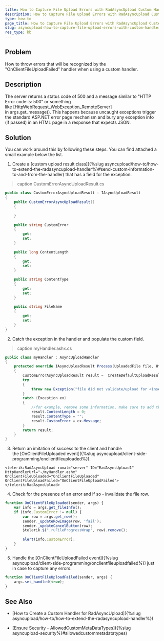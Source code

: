 ```yaml
---
title: How to Capture File Upload Errors with RadAsyncUpload Custom Handler
description: How to Capture File Upload Errors with RadAsyncUpload Custom Handler. Check it now!
type: how-to
page_title: How to Capture File Upload Errors with RadAsyncUpload Custom Handler
slug: asyncupload-how-to-capture-file-upload-errors-with-custom-handler
res_type: kb
---
```


## Problem

How to throw errors that will be recognized by the "OnClientFileUploadFailed" handler when using a custom handler.

## Description

The server returns a status code of 500 and a message similar to "HTTP Error code is: 500" or something like [HttpWebRequest\_WebException\_RemoteServer] in args.get\_message(). This happens because uncaught exceptions trigger the standard ASP.NET error page mechanism and bury any exception info (if passed) in an HTML page in a response that expects JSON.

## Solution

You can work around this by following these steps. You can find attached a small example below the list.

 1. Create a [custom upload result class]({%slug asyncupload/how-to/how-to-extend-the-radasyncupload-handler%}#send-custom-information-to-and-from-the-handler) that has a field for the exception.  

 >caption CustomErrorAsyncUploadResult.cs

 ````C#
public class CustomErrorAsyncUploadResult : IAsyncUploadResult
 {
     public CustomErrorAsyncUploadResult()
     {
  
     }
  
     public string CustomError
     {
         get;
         set;
     }
  
     public long ContentLength
     {
         get;
         set;
     }
  
     public string ContentType
     {
         get;
         set;
     }
  
     public string FileName
     {
         get;
         set;
     }
 }
 ````

 2. Catch the exception in the handler and populate the custom field.  

 >caption myHandler.ashx.cs

 ````C#
public class myHandler : AsyncUploadHandler
 {
     protected override IAsyncUploadResult Process(UploadedFile file, HttpContext context,  IAsyncUploadConfiguration configuration, string tempFileName)
     {
         CustomErrorAsyncUploadResult result =  CreateDefaultUploadResult<CustomErrorAsyncUploadResult>(file);
         try
         {
             throw new Exception("file did not validate/upload for <insert reason here>");
         }
         catch (Exception ex)
         {
             //for example, remove some information, make sure to add the custom field for  the error
             result.ContentLength = 0;
             result.ContentType = "";
             result.CustomError = ex.Message;
         }
         return result;
     }
 }
 ````

 3. Return an imitation of success to the client and handle the [OnClientFileUploaded event]({%slug asyncupload/client-side-programming/onclientfileuploaded%}).  

 ````ASPX
<telerik:RadAsyncUpload runat="server" ID="RadAsyncUpload1" HttpHandlerUrl="~/myHandler.ashx" OnClientFileUploaded="OnClientFileUploaded" OnClientFileUploadFailed="OnClientFileUploadFailed"></telerik:RadAsyncUpload>
 ````

 4. Check for the presence of an error and if so - invalidate the file row.  

 ````JavaScript
function OnClientFileUploaded(sender, args) {
     var info = args.get_fileInfo();
     if (info.CustomError != null) {
         var row = args.get_row();
         sender._updateRowImage(row, 'fail');
         sender._updateCancelButton(row);
         $telerik.$(".ruFileProgressWrap", row).remove();
  
         alert(info.CustomError);
     }
}
 ````

 5. Handle the [OnClientFileUploadFailed event]({%slug asyncupload/client-side-programming/onclientfileuploadfailed%}) just in case to capture any errors.  

 ````JavaScript
function OnClientFileUploadFailed(sender, args) {
     args.set_handled(true);
}
 ````

## See Also

 - [How to Create a Custom Handler for RadAsyncUpload]({%slug asyncupload/how-to/how-to-extend-the-radasyncupload-handler%})  

 - [Ensure Security - AllowedCustomMetaDataTypes]({%slug asyncupload-security%}#allowedcustommetadatatypes)



